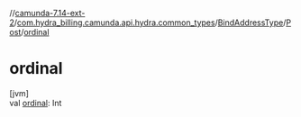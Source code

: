 //[camunda-7.14-ext-2](../../../../index.md)/[com.hydra_billing.camunda.api.hydra.common_types](../../index.md)/[BindAddressType](../index.md)/[Post](index.md)/[ordinal](ordinal.md)

# ordinal

[jvm]\
val [ordinal](ordinal.md): Int
